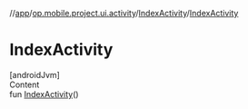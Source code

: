 //[app](../../../index.md)/[op.mobile.project.ui.activity](../index.md)/[IndexActivity](index.md)/[IndexActivity](-index-activity.md)



# IndexActivity  
[androidJvm]  
Content  
fun [IndexActivity](-index-activity.md)()  



